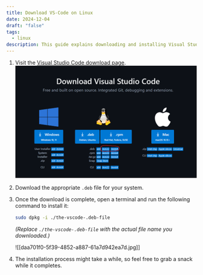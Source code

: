 ```yaml
---
title: Download VS-Code on Linux
date: 2024-12-04
draft: "false"
tags:
  - linux
description: This guide explains downloading and installing Visual Studio Code on Linux using a `.deb` file. It includes navigating the website, terminal commands for installation, and a lighthearted waiting tip.
---
```


1. Visit the [Visual Studio Code download page](https://code.visualstudio.com/download).
	![Image Description](/images/Pasted%20image%2020241202122253.png)
    
2. Download the appropriate `.deb` file for your system.
    
3. Once the download is complete, open a terminal and run the following command to install it:
    
    ```bash
    sudo dpkg -i ./the-vscode-.deb-file
    ```
    
    _(Replace `./the-vscode-.deb-file` with the actual file name you downloaded.)_
    
    ![[daa701f0-5f39-4852-a887-61a7d942ea7d.jpg]]
4. The installation process might take a while, so feel free to grab a snack while it completes.